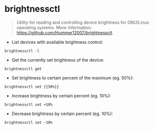 # brightnessctl

> Utility for reading and controlling device brightness for GNU/Linux operating systems.
> More information: <https://github.com/Hummer12007/brightnessctl>.

- List devices with available brightness control:

`brightnessctl -l`

- Get the currently set brightness of the device:

`brightnessctl get`

- Set brightness to certain percent of the maximum (eg. 50%):

`brightnessctl set {{50%}}`

- Increase brightness by certain percent (eg. 10%):

`brightnessctl set +10%`

- Decrease brightness by certain percent (eg. 10%):

`brightnessctl set -10%`
